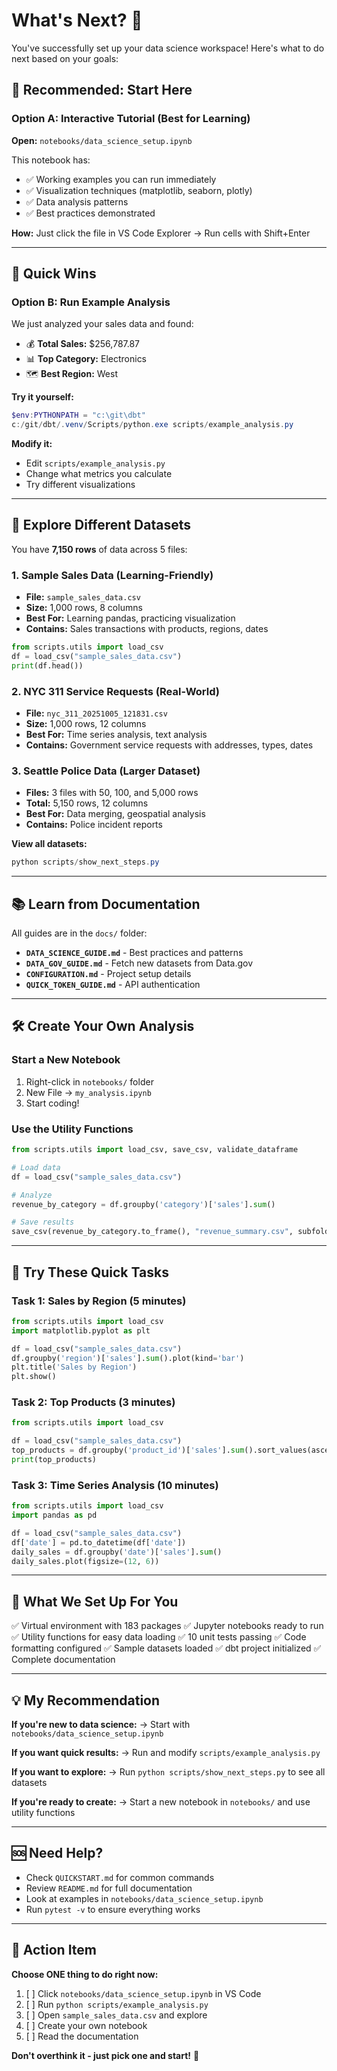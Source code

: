 # What's Next? 🎯

You've successfully set up your data science workspace! Here's what to do next based on your goals:

## 🌟 **Recommended: Start Here**

### Option A: Interactive Tutorial (Best for Learning)

**Open:** `notebooks/data_science_setup.ipynb`

This notebook has:

- ✅ Working examples you can run immediately
- ✅ Visualization techniques (matplotlib, seaborn, plotly)
- ✅ Data analysis patterns
- ✅ Best practices demonstrated

**How:** Just click the file in VS Code Explorer → Run cells with Shift+Enter

---

## 🚀 **Quick Wins**

### Option B: Run Example Analysis

We just analyzed your sales data and found:

- 💰 **Total Sales:** $256,787.87
- 📊 **Top Category:** Electronics
- 🗺️ **Best Region:** West

**Try it yourself:**

```powershell
$env:PYTHONPATH = "c:\git\dbt"
c:/git/dbt/.venv/Scripts/python.exe scripts/example_analysis.py
```

**Modify it:**

- Edit `scripts/example_analysis.py`
- Change what metrics you calculate
- Try different visualizations

---

## 🔬 **Explore Different Datasets**

You have **7,150 rows** of data across 5 files:

### 1. Sample Sales Data (Learning-Friendly)

- **File:** `sample_sales_data.csv`
- **Size:** 1,000 rows, 8 columns
- **Best For:** Learning pandas, practicing visualization
- **Contains:** Sales transactions with products, regions, dates

```python
from scripts.utils import load_csv
df = load_csv("sample_sales_data.csv")
print(df.head())
```

### 2. NYC 311 Service Requests (Real-World)

- **File:** `nyc_311_20251005_121831.csv`
- **Size:** 1,000 rows, 12 columns
- **Best For:** Time series analysis, text analysis
- **Contains:** Government service requests with addresses, types, dates

### 3. Seattle Police Data (Larger Dataset)

- **Files:** 3 files with 50, 100, and 5,000 rows
- **Total:** 5,150 rows, 12 columns
- **Best For:** Data merging, geospatial analysis
- **Contains:** Police incident reports

**View all datasets:**

```powershell
python scripts/show_next_steps.py
```

---

## 📚 **Learn from Documentation**

All guides are in the `docs/` folder:

- **`DATA_SCIENCE_GUIDE.md`** - Best practices and patterns
- **`DATA_GOV_GUIDE.md`** - Fetch new datasets from Data.gov
- **`CONFIGURATION.md`** - Project setup details
- **`QUICK_TOKEN_GUIDE.md`** - API authentication

---

## 🛠️ **Create Your Own Analysis**

### Start a New Notebook

1. Right-click in `notebooks/` folder
2. New File → `my_analysis.ipynb`
3. Start coding!

### Use the Utility Functions

```python
from scripts.utils import load_csv, save_csv, validate_dataframe

# Load data
df = load_csv("sample_sales_data.csv")

# Analyze
revenue_by_category = df.groupby('category')['sales'].sum()

# Save results
save_csv(revenue_by_category.to_frame(), "revenue_summary.csv", subfolder="processed")
```

---

## 🎨 **Try These Quick Tasks**

### Task 1: Sales by Region (5 minutes)

```python
from scripts.utils import load_csv
import matplotlib.pyplot as plt

df = load_csv("sample_sales_data.csv")
df.groupby('region')['sales'].sum().plot(kind='bar')
plt.title('Sales by Region')
plt.show()
```

### Task 2: Top Products (3 minutes)

```python
from scripts.utils import load_csv

df = load_csv("sample_sales_data.csv")
top_products = df.groupby('product_id')['sales'].sum().sort_values(ascending=False).head(5)
print(top_products)
```

### Task 3: Time Series Analysis (10 minutes)

```python
from scripts.utils import load_csv
import pandas as pd

df = load_csv("sample_sales_data.csv")
df['date'] = pd.to_datetime(df['date'])
daily_sales = df.groupby('date')['sales'].sum()
daily_sales.plot(figsize=(12, 6))
```

---

## 🔄 **What We Set Up For You**

✅ Virtual environment with 183 packages
✅ Jupyter notebooks ready to run
✅ Utility functions for easy data loading
✅ 10 unit tests passing
✅ Code formatting configured
✅ Sample datasets loaded
✅ dbt project initialized
✅ Complete documentation

---

## 💡 **My Recommendation**

**If you're new to data science:**
→ Start with `notebooks/data_science_setup.ipynb`

**If you want quick results:**
→ Run and modify `scripts/example_analysis.py`

**If you want to explore:**
→ Run `python scripts/show_next_steps.py` to see all datasets

**If you're ready to create:**
→ Start a new notebook in `notebooks/` and use utility functions

---

## 🆘 **Need Help?**

- Check `QUICKSTART.md` for common commands
- Review `README.md` for full documentation
- Look at examples in `notebooks/data_science_setup.ipynb`
- Run `pytest -v` to ensure everything works

---

## 🎯 **Action Item**

**Choose ONE thing to do right now:**

1. [ ] Click `notebooks/data_science_setup.ipynb` in VS Code
2. [ ] Run `python scripts/example_analysis.py`
3. [ ] Open `sample_sales_data.csv` and explore
4. [ ] Create your own notebook
5. [ ] Read the documentation

**Don't overthink it - just pick one and start!** 🚀

